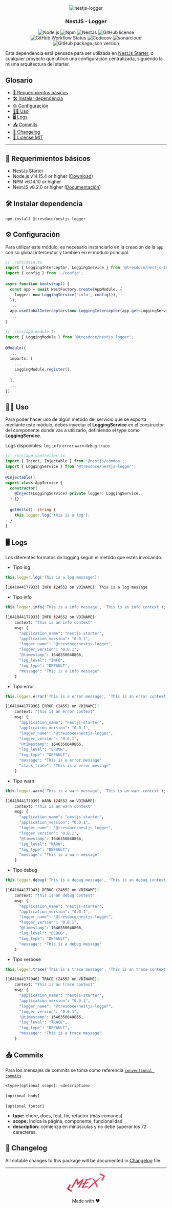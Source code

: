 <div align="center">
    <img alt="nestjs-logger" width="250" height="auto" src="https://camo.githubusercontent.com/c704e8013883cc3a04c7657e656fe30be5b188145d759a6aaff441658c5ffae0/68747470733a2f2f6e6573746a732e636f6d2f696d672f6c6f676f5f746578742e737667" />
    <h3>NestJS - Logger</h3>
</div>

<p align="center">
    <img src="https://img.shields.io/static/v1.svg?style=flat&label=Node&message=v14.15.4&labelColor=339933&color=757575&logoColor=FFFFFF&logo=Node.js" alt="Node.js"/>
    <img src="https://img.shields.io/static/v1.svg?style=flat&label=Npm&message=v6.14.10&labelColor=CB3837&logoColor=FFFFFF&color=757575&logo=npm" alt="Npm"/>
    <img src="https://img.shields.io/static/v1.svg?style=flat&label=NestJs&message=v8.2.6&labelColor=E0234E&logoColor=FFFFFF&color=757575&logo=Nestjs" alt="NestJs"/>
    <img alt="GitHub license" src="https://img.shields.io/github/license/tresdoce/nestjs-logger?style=flat"><br/>
    <img alt="GitHub Workflow Status" src="https://github.com/tresdoce/nestjs-logger/actions/workflows/master.yml/badge.svg?branch=master">
    <img alt="Codecov" src="https://img.shields.io/codecov/c/github/tresdoce/nestjs-logger?logoColor=FFFFFF&logo=Codecov&labelColor=#F01F7A">
    <img src="https://sonarcloud.io/api/project_badges/measure?project=tresdoce_nestjs-logger&metric=alert_status" alt="sonarcloud">
    <img alt="GitHub package.json version" src="https://img.shields.io/github/package-json/v/tresdoce/nestjs-logger">
    <br/>
</p>

Esta dependencia está pensada para ser utilizada en [NestJs Starter](https://github.com/rudemex/nestjs-starter), o
cualquier proyecto que utilice una configuración centralizada, siguiendo la misma arquitectura del starter.

## Glosario

- [📝 Requerimientos básicos](#basic-requirements)
- [🛠️ Instalar dependencia](#install-dependencie)
- [⚙️ Configuración](#configurations)
- [👨‍💻️ Uso](#uso)
- [🖥 Logs](#logs)
- [📤 Commits](#commits)
- [📄 Changelog](./CHANGELOG.md)
- [📜 License MIT](license.md)

---

<a name="basic-requirements"></a>

## 📝 Requerimientos básicos

- [NestJs Starter](https://github.com/rudemex/nestjs-starter)
- Node.js v14.15.4 or higher ([Download](https://nodejs.org/es/download/))
- NPM v6.14.10 or higher
- NestJS v8.2.0 or higher ([Documentación](https://nestjs.com/))

<a name="install-dependencie"></a>

## 🛠️ Instalar dependencia

```
npm install @tresdoce/nestjs-logger
```

<a name="configurations"></a>

## ⚙️ Configuración

Para utilizar este módulo, es necesario instanciarlo en la creación de la `app` con su global interceptor y también en el módulo principal.

```typescript
// ./src/main.ts
import { LoggingInterceptor, LoggingService } from '@tresdoce/nestjs-logger';
import { config } from './config';

async function bootstrap() {
  const app = await NestFactory.create(AppModule, {
    logger: new LoggingService('info', config()),
  });
  ...
  app.useGlobalInterceptors(new LoggingInterceptor(app.get<LoggingService>(LoggingService)));
  ...
}
```

```typescript
// ./src/app.module.ts
import { LoggingModule } from '@tresdoce/nestjs-logger';

@Module({
  ...
  imports: [
    ...
    LoggingModule.register(),
    ...
  ],
  ...
})
```

<a name="uso"></a>

## 👨‍💻️ Uso

Para poder hacer uso de algún metódo del servicio que se exporta mediante este módulo, debes inyectar el **LoggingService** en el constructor del componente donde vas a utilizarlo, definiendo el type como **LoggingService**.

Logs disponibles:
`log`
`info`
`error`
`warn`
`debug`
`trace`

```typescript
// ./src/app.controller.ts
import { Inject, Injectable } from '@nestjs/common';
import { LoggingService } from '@tresdoce/nestjs-logger';
...
@Injectable()
export class AppService {
  constructor(
    @Inject(LoggingService) private logger: LoggingService,
  ) {}

  getHello(): string {
    this.logger.log('this is a log');
  }
}
```

<a name="logs"></a>

## 🖥 Logs

Los diferentes formatos de logging según el metódo que estés invocando.

- Tipo log

```typescript
this.logger.log('This is a log message');
```

```bash
[1641844177933] INFO (24552 on VDINAME): This is a log message
```

- Tipo info

```typescript
this.logger.info('This is a info message', 'This is an info context');
```

```bash
[1641844177933] INFO (24552 on VDINAME):
    context: "This is an info context"
    msg: {
      "application_name": "nestjs-starter",
      "application_version": "0.0.1",
      "logger_name": "@tresdoce/nestjs-logger",
      "logger_version": "0.0.1",
      "@timestamp": 1646350040866,
      "log_level": "INFO",
      "log_type": "DEFAULT",
      "message": "This is a info message"
    }
```

- Tipo error

```typescript
this.logger.error('This is a error message', 'This is an error context');
```

```bash
[1641844177936] ERROR (24552 on VDINAME):
    context: "This is an error context"
    msg: {
      "application_name": "nestjs-starter",
      "application_version": "0.0.1",
      "logger_name": "@tresdoce/nestjs-logger",
      "logger_version": "0.0.1",
      "@timestamp": 1646350040866,
      "log_level": "ERROR",
      "log_type": "DEFAULT",
      "message": "This is a error message"
      "stack_trace": "This is a error message"
    }
```

- Tipo warn

```typescript
this.logger.warn('This is a warn message', 'This is an warn context');
```

```bash
[1641844177939] WARN (24552 on VDINAME):
    context: "This is an warn context"
    msg: {
      "application_name": "nestjs-starter",
      "application_version": "0.0.1",
      "logger_name": "@tresdoce/nestjs-logger",
      "logger_version": "0.0.1",
      "@timestamp": 1646350040866,
      "log_level": "WARN",
      "log_type": "DEFAULT",
      "message": "This is a warn message"
    }
```

- Tipo debug

```typescript
this.logger.debug('This is a debug message', 'This is an debug context');
```

```bash
[1641844177943] DEBUG (24552 on VDINAME):
    context: "This is an debug context"
    msg: {
      "application_name": "nestjs-starter",
      "application_version": "0.0.1",
      "logger_name": "@tresdoce/nestjs-logger",
      "logger_version": "0.0.1",
      "@timestamp": 1646350040866,
      "log_level": "DEBUG",
      "log_type": "DEFAULT",
      "message": "This is a debug message"
    }
```

- Tipo verbose

```typescript
this.logger.trace('This is a trace message', 'This is an trace context');
```

```bash
[1641844177946] TRACE (24552 on VDINAME):
    context: "This is an trace context"
    msg: {
      "application_name": "nestjs-starter",
      "application_version": "0.0.1",
      "logger_name": "@tresdoce/nestjs-logger",
      "logger_version": "0.0.1",
      "@timestamp": 1646350040866,
      "log_level": "TRACE",
      "log_type": "DEFAULT",
      "message": "This is a trace message"
    }
```

<a name="commits"></a>

## 📤 Commits

Para los mensajes de commits se toma como
referencia [`conventional commits`](https://www.conventionalcommits.org/en/v1.0.0-beta.4/#summary).

```
<type>[optional scope]: <description>

[optional body]

[optional footer]
```

- **type:** chore, docs, feat, fix, refactor (más comunes)
- **scope:** indica la página, componente, funcionalidad
- **description:** comienza en minúsculas y no debe superar los 72 caracteres.

## 📄 Changelog

All notable changes to this package will be documented in [Changelog](./CHANGELOG.md) file.

---

<div align="center">
    <a href="mailto:mdelgado@tresdoce.com.ar" target="_blank" alt="Send an email">
        <img src="./.readme-static/logo-mex-red.svg" width="120" alt="Mex" />
    </a><br/>
    <p>Made with ❤</p>
</div>
